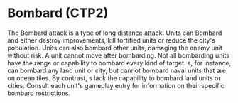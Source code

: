 # Bombard (CTP2)

The Bombard attack is a type of long distance attack. Units can Bombard and either destroy improvements, kill fortified units or reduce the city's population. Units can also bombard other units, damaging the enemy unit without risk. A unit cannot move after bombarding.
Not all bombarding units have the range or capability to bombard every kind of target. s, for instance, can bombard any land unit or city, but cannot bombard naval units that are on ocean tiles. By contrast, s lack the capability to bombard land units or cities. Consult each unit's gameplay entry for information on their specific bombard restrictions.